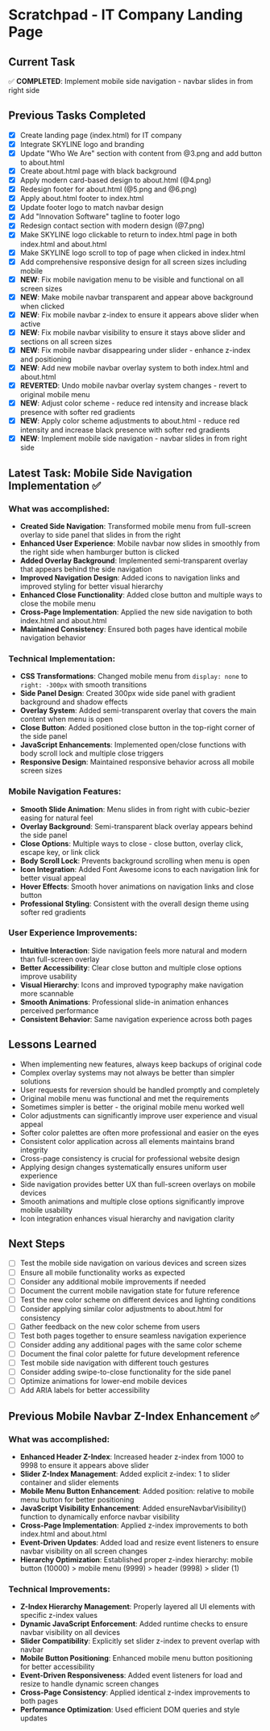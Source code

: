 # Scratchpad - IT Company Landing Page

## Current Task
✅ **COMPLETED**: Implement mobile side navigation - navbar slides in from right side

## Previous Tasks Completed
- [x] Create landing page (index.html) for IT company
- [x] Integrate SKYLINE logo and branding
- [x] Update "Who We Are" section with content from @3.png and add button to about.html
- [x] Create about.html page with black background
- [x] Apply modern card-based design to about.html (@4.png)
- [x] Redesign footer for about.html (@5.png and @6.png)
- [x] Apply about.html footer to index.html
- [x] Update footer logo to match navbar design
- [x] Add "Innovation Software" tagline to footer logo
- [x] Redesign contact section with modern design (@7.png)
- [x] Make SKYLINE logo clickable to return to index.html page in both index.html and about.html
- [x] Make SKYLINE logo scroll to top of page when clicked in index.html
- [x] Add comprehensive responsive design for all screen sizes including mobile
- [x] **NEW**: Fix mobile navigation menu to be visible and functional on all screen sizes
- [x] **NEW**: Make mobile navbar transparent and appear above background when clicked
- [x] **NEW**: Fix mobile navbar z-index to ensure it appears above slider when active
- [x] **NEW**: Fix mobile navbar visibility to ensure it stays above slider and sections on all screen sizes
- [x] **NEW**: Fix mobile navbar disappearing under slider - enhance z-index and positioning
- [x] **NEW**: Add new mobile navbar overlay system to both index.html and about.html
- [x] **REVERTED**: Undo mobile navbar overlay system changes - revert to original mobile menu
- [x] **NEW**: Adjust color scheme - reduce red intensity and increase black presence with softer red gradients
- [x] **NEW**: Apply color scheme adjustments to about.html - reduce red intensity and increase black presence with softer red gradients
- [x] **NEW**: Implement mobile side navigation - navbar slides in from right side

## Latest Task: Mobile Side Navigation Implementation ✅

### What was accomplished:
- **Created Side Navigation**: Transformed mobile menu from full-screen overlay to side panel that slides in from the right
- **Enhanced User Experience**: Mobile navbar now slides in smoothly from the right side when hamburger button is clicked
- **Added Overlay Background**: Implemented semi-transparent overlay that appears behind the side navigation
- **Improved Navigation Design**: Added icons to navigation links and improved styling for better visual hierarchy
- **Enhanced Close Functionality**: Added close button and multiple ways to close the mobile menu
- **Cross-Page Implementation**: Applied the new side navigation to both index.html and about.html
- **Maintained Consistency**: Ensured both pages have identical mobile navigation behavior

### Technical Implementation:
- **CSS Transformations**: Changed mobile menu from `display: none` to `right: -300px` with smooth transitions
- **Side Panel Design**: Created 300px wide side panel with gradient background and shadow effects
- **Overlay System**: Added semi-transparent overlay that covers the main content when menu is open
- **Close Button**: Added positioned close button in the top-right corner of the side panel
- **JavaScript Enhancements**: Implemented open/close functions with body scroll lock and multiple close triggers
- **Responsive Design**: Maintained responsive behavior across all mobile screen sizes

### Mobile Navigation Features:
- **Smooth Slide Animation**: Menu slides in from right with cubic-bezier easing for natural feel
- **Overlay Background**: Semi-transparent black overlay appears behind the side panel
- **Close Options**: Multiple ways to close - close button, overlay click, escape key, or link click
- **Body Scroll Lock**: Prevents background scrolling when menu is open
- **Icon Integration**: Added Font Awesome icons to each navigation link for better visual appeal
- **Hover Effects**: Smooth hover animations on navigation links and close button
- **Professional Styling**: Consistent with the overall design theme using softer red gradients

### User Experience Improvements:
- **Intuitive Interaction**: Side navigation feels more natural and modern than full-screen overlay
- **Better Accessibility**: Clear close button and multiple close options improve usability
- **Visual Hierarchy**: Icons and improved typography make navigation more scannable
- **Smooth Animations**: Professional slide-in animation enhances perceived performance
- **Consistent Behavior**: Same navigation experience across both pages

## Lessons Learned
- When implementing new features, always keep backups of original code
- Complex overlay systems may not always be better than simpler solutions
- User requests for reversion should be handled promptly and completely
- Original mobile menu was functional and met the requirements
- Sometimes simpler is better - the original mobile menu worked well
- Color adjustments can significantly improve user experience and visual appeal
- Softer color palettes are often more professional and easier on the eyes
- Consistent color application across all elements maintains brand integrity
- Cross-page consistency is crucial for professional website design
- Applying design changes systematically ensures uniform user experience
- Side navigation provides better UX than full-screen overlays on mobile devices
- Smooth animations and multiple close options significantly improve mobile usability
- Icon integration enhances visual hierarchy and navigation clarity

## Next Steps
- [ ] Test the mobile side navigation on various devices and screen sizes
- [ ] Ensure all mobile functionality works as expected
- [ ] Consider any additional mobile improvements if needed
- [ ] Document the current mobile navigation state for future reference
- [ ] Test the new color scheme on different devices and lighting conditions
- [ ] Consider applying similar color adjustments to about.html for consistency
- [ ] Gather feedback on the new color scheme from users
- [ ] Test both pages together to ensure seamless navigation experience
- [ ] Consider adding any additional pages with the same color scheme
- [ ] Document the final color palette for future development reference
- [ ] Test mobile side navigation with different touch gestures
- [ ] Consider adding swipe-to-close functionality for the side panel
- [ ] Optimize animations for lower-end mobile devices
- [ ] Add ARIA labels for better accessibility

## Previous Mobile Navbar Z-Index Enhancement ✅

### What was accomplished:
- **Enhanced Header Z-Index**: Increased header z-index from 1000 to 9998 to ensure it appears above slider
- **Slider Z-Index Management**: Added explicit z-index: 1 to slider container and slider elements
- **Mobile Menu Button Enhancement**: Added position: relative to mobile menu button for better positioning
- **JavaScript Visibility Enhancement**: Added ensureNavbarVisibility() function to dynamically enforce navbar visibility
- **Cross-Page Implementation**: Applied z-index improvements to both index.html and about.html
- **Event-Driven Updates**: Added load and resize event listeners to ensure navbar visibility on all screen changes
- **Hierarchy Optimization**: Established proper z-index hierarchy: mobile button (10000) > mobile menu (9999) > header (9998) > slider (1)

### Technical Improvements:
- **Z-Index Hierarchy Management**: Properly layered all UI elements with specific z-index values
- **Dynamic JavaScript Enforcement**: Added runtime checks to ensure navbar visibility on all devices
- **Slider Compatibility**: Explicitly set slider z-index to prevent overlap with navbar
- **Mobile Button Positioning**: Enhanced mobile menu button positioning for better accessibility
- **Event-Driven Responsiveness**: Added event listeners for load and resize to handle dynamic screen changes
- **Cross-Page Consistency**: Applied identical z-index improvements to both pages
- **Performance Optimization**: Used efficient DOM queries and style updates
